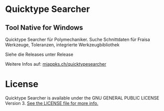 # Quicktype Searcher
## Tool Native for Windows
Quicktype Searcher für Polymechaniker. Suche Schnittdaten für Fraisa Werkzeuge, Toleranzen, integrierte Werkzeugbibliothek

Siehe die Releases unter Release

Weitere Infos auf: [miappks.ch/quicktypesearcher](https://www.miappks.ch/quicktypesearcher)

License
=======

Quicktype Searcher is available under the GNU GENERAL PUBLIC LICENSE Version 3. [See the LICENSE file for more info.](https://github.com/miappks/Quicktype-Searcher/blob/main/LICENSE)
